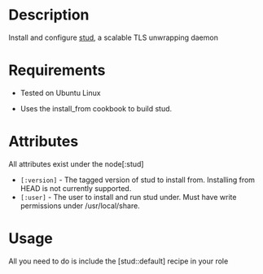 # Description

Install and configure [stud](https://github.com/bumptech/stud), a scalable TLS unwrapping daemon

# Requirements

* Tested on Ubuntu Linux

* Uses the install\_from cookbook to build stud.

# Attributes

All attributes exist under the node[:stud]

* `[:version]` - The tagged version of stud to install from. Installing from HEAD is not currently supported.
* `[:user]` - The user to install and run stud under. Must have write permissions under /usr/local/share.

# Usage

All you need to do is include the [stud::default] recipe in your role